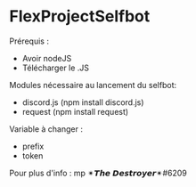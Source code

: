 # FlexProjectSelfbot

Prérequis : 
- Avoir nodeJS
- Télécharger le .JS

Modules nécessaire au lancement du selfbot: 
- discord.js (npm install discord.js)
- request (npm install request)


Variable à changer : 
- prefix
- token 
 
Pour plus d'info : mp ✴𝙏𝙝𝙚 𝘿𝙚𝙨𝙩𝙧𝙤𝙮𝙚𝙧✴#6209
